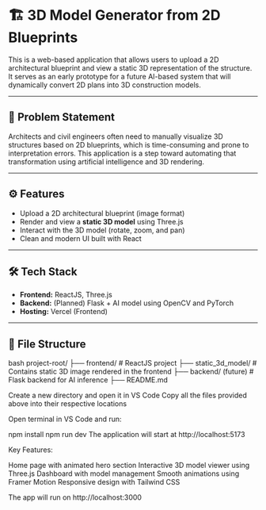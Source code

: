# 🏗️ 3D Model Generator from 2D Blueprints

This is a web-based application that allows users to upload a 2D architectural blueprint and view a static 3D representation of the structure. It serves as an early prototype for a future AI-based system that will dynamically convert 2D plans into 3D construction models.

---

## 🧠 Problem Statement

Architects and civil engineers often need to manually visualize 3D structures based on 2D blueprints, which is time-consuming and prone to interpretation errors. This application is a step toward automating that transformation using artificial intelligence and 3D rendering.

---

## ⚙️ Features

- Upload a 2D architectural blueprint (image format)
- Render and view a **static 3D model** using Three.js
- Interact with the 3D model (rotate, zoom, and pan)
- Clean and modern UI built with React

---

## 🛠️ Tech Stack

- **Frontend:** ReactJS, Three.js
- **Backend:** (Planned) Flask + AI model using OpenCV and PyTorch
- **Hosting:** Vercel (Frontend)

---

## 📁 File Structure

bash
project-root/
├── frontend/               # ReactJS project
├── static_3d_model/        # Contains static 3D image rendered in the frontend
├── backend/ (future)       # Flask backend for AI inference
├── README.md




Create a new directory and open it in VS Code
Copy all the files provided above into their respective locations

Open terminal in VS Code and run:

npm install
npm run dev
The application will start at http://localhost:5173

Key Features:

Home page with animated hero section
Interactive 3D model viewer using Three.js
Dashboard with model management
Smooth animations using Framer Motion
Responsive design with Tailwind CSS

The app will run on http://localhost:3000
